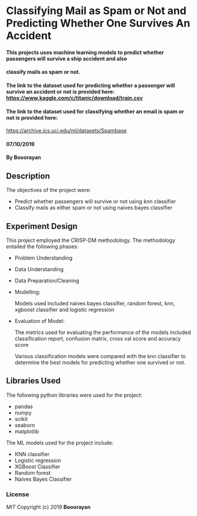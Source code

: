 # Classifying Mail as Spam or Not and Predicting Whether One Survives An Accident
#### This projects uses machine learning models to predict whether passengers will survive a ship accident and also 
#### classify mails as spam or not.
#### The link to the dataset used for predicting whether a passenger will survive an accident or not is provided here: https://www.kaggle.com/c/titanic/download/train.csv

#### The link to the dataset used for classifying whether an email is spam or not is provided here:
https://archive.ics.uci.edu/ml/datasets/Spambase 

#### 07/10/2019
#### By **Booorayan**
## Description
The objectives of the project were:
  * Predict whether passengers will survive or not using knn classifier
  * Classify mails as either spam or not using naives bayes classifier 



## Experiment Design
This project employed the CRISP-DM methodology. The methodology entailed the following phases:
  * Problem Understanding
  * Data Understanding
  * Data Preparation/Cleaning
  * Modelling:

      Models used included naives bayes classifier, random forest, knn, xgboost classifier and logistic regression
  * Evaluation of Model:

      The metrics used for evaluating the performance of the models included classification report, confusion matrix, 
      cross val score and accuracy score
      
      Various classification models were compared with the knn classifier to determine the best models for predicting
      whether one survived or not.
      
## Libraries Used
The following python libraries were used for the project:
  * pandas 
  * numpy
  * scikit 
  * seaborn
  * matplotlib

The ML models used for the project include:
  * KNN classifier
  * Logistic regression
  * XGBoost Classifier
  * Random forest 
  * Naives Bayes Classifier


### License
*MIT*
Copyright (c) 2019 **Booorayan**
